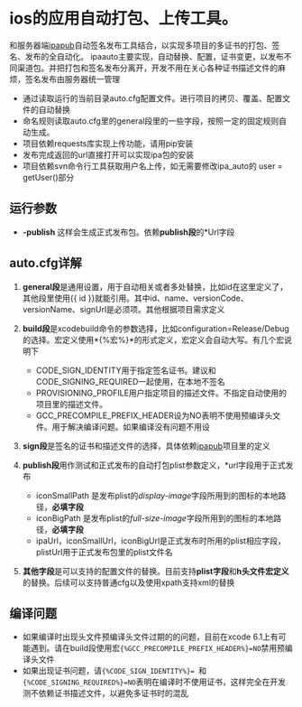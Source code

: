 # ios的应用自动打包、上传工具。
和服务器端[ipapub][1]自动签名发布工具结合，以实现多项目的多证书的打包、签名、发布的全自动化。
ipaauto主要实现，自动替换、配置，证书变更，以发布不同渠道包。并把打包和签名发布分离开，开发不用在关心各种证书描述文件的麻烦，签名发布由服务器统一管理
* 通过读取运行的当前目录auto.cfg配置文件。进行项目的拷贝、覆盖、配置文件的自动替换
* 命名规则读取auto.cfg里的general段里的一些字段，按照一定的固定规则自动生成。
* 项目依赖requests库实现上传功能，请用pip安装
* 发布完成返回的url直接打开可以实现ipa包的安装
* 项目依赖svn命令行工具获取用户名上传，如无需要修改ipa_auto的 user = getUser()部分

## 运行参数
* **-publish** 这样会生成正式发布包。依赖**publish段**的*Url字段

## auto.cfg详解
1. **general段**是通用设置，用于自动相关或者多处替换，比如id在这里定义了，其他段里使用{{ id }}就能引用。其中id、name、versionCode、versionName、signUrl是必须项。其他根据项目需求定义
2. **build段**是xcodebuild命令的参数选择，比如configuration=Release/Debug的选择。宏定义使用*{%宏%}*的形式定义，宏定义会自动大写。有几个宏说明下
   * CODE_SIGN_IDENTITY用于指定签名证书。建议和CODE_SIGNING_REQUIRED一起使用，在本地不签名
   * PROVISIONING_PROFILE用户指定项目的描述文件。不指定自动使用的项目里的描述文件。
   * GCC_PRECOMPILE_PREFIX_HEADER设为NO表明不使用预编译头文件。用于解决编译问题。如果编译没有问题不用设
    
3. **sign段**是签名的证书和描述文件的选择，具体依赖[ipapub][1]项目里的定义
4. **publish段**用作测试和正式发布的自动打包plist参数定义，*url字段用于正式发布
   * iconSmallPath 是发布plist的*display-image*字段所用到的图标的本地路径，**必填字段**
   * iconBigPath 是发布plist的*full-size-image*字段所用到的图标的本地路径，**必填字段**
   * ipaUrl，iconSmallUrl，iconBigUrl是正式发布时所用的plist相应字段，plistUrl用于正式发布包里的plist文件名

5. **其他字段**是可以支持的配置文件的替换。目前支持**plist字段**和**h头文件宏定义**的替换。后续可以支持普通cfg以及使用xpath支持xml的替换

## 编译问题
* 如果编译时出现头文件预编译头文件过期的的问题，目前在xcode 6.1上有可能遇到。请在build段使用宏`{%GCC_PRECOMPILE_PREFIX_HEADER%}=NO`禁用预编译头文件
* 如果出现证书问题，请`{%CODE_SIGN_IDENTITY%}= `和`{%CODE_SIGNING_REQUIRED%}=NO`表明在编译时不使用证书，这样完全在开发测不依赖证书描述文件，以避免多证书时的混乱




[1]: <https://github.com/rayer4u/ipapub>  "ipapub项目"

